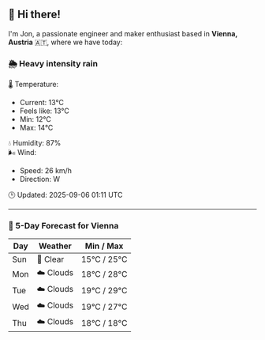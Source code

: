 ## 👋 Hi there!

I'm Jon, a passionate engineer and maker enthusiast based in **Vienna, Austria** 🇦🇹, where we have today:

### 🌦️ Heavy intensity rain 

🌡️ Temperature: 
* Current: 13°C
* Feels like: 13°C
* Min: 12°C 
* Max: 14°C  

💧 Humidity: 87%  
🌬️ Wind: 
* Speed: 26 km/h 
* Direction: W  

🕒 Updated: 2025-09-06 01:11 UTC

---

### 📅 5-Day Forecast for Vienna

| Day | Weather | Min / Max |
|-----|---------|------------|
| Sun | 🌙 Clear | 15°C / 25°C |
| Mon | ☁️ Clouds | 18°C / 28°C |
| Tue | ☁️ Clouds | 19°C / 29°C |
| Wed | ☁️ Clouds | 19°C / 27°C |
| Thu | ☁️ Clouds | 18°C / 18°C |
